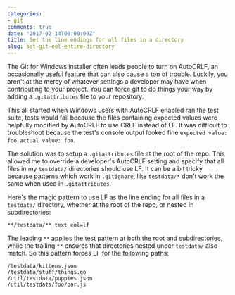 ```yaml
---
categories:
- git
comments: true
date: "2017-02-14T00:00:00Z"
title: Set the line endings for all files in a directory
slug: set-git-eol-entire-directory
---
```


The Git for Windows installer often leads people to turn on AutoCRLF, an
occasionally useful feature that can also cause a ton of trouble. Luckily,
you aren't at the mercy of whatever settings a developer may have when
contributing to your project. You can force git to do things your way by
adding a `.gitattributes` file to your repository.

This all started when Windows users with AutoCRLF enabled ran the test suite,
tests would fail because the files containing expected values were helpfully
modified by AutoCRLF to use CRLF instead of LF. It was difficult to troubleshoot
because the test's console output looked fine
`expected value: foo actual value: foo`.

The solution was to setup a `.gitattributes` file at the root of the repo. This
allowed me to override a developer's AutoCRLF setting and specify that all
files in my `testdata/` directories should use LF. It can be a bit tricky
because patterns which work in `.gitignore`, like `testdata/*` don't work
the same when used in `.gitattributes`.

Here's the magic pattern to use LF as the line ending for all files in a `testdata/` directory, whether
at the root of the repo, or nested in subdirectories:

```
**/testdata/** text eol=lf
```

The leading `**` applies the test pattern at both the root and subdirectories,
while the trailing `**` ensures that directories nested under `testdata/` also
match. So this pattern forces LF for the following paths:

```
/testdata/kittens.json
/testdata/stuff/things.go
/util/testdata/puppies.json
/util/testdata/foo/bar.js
```
